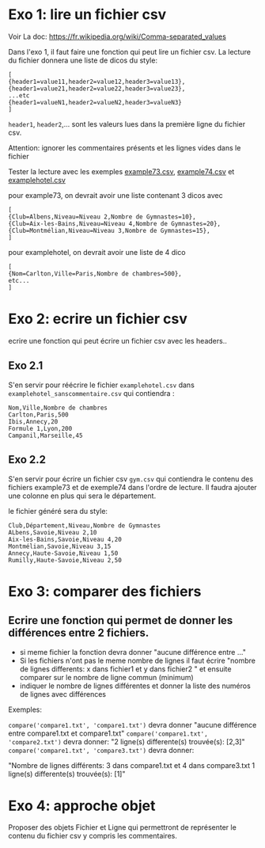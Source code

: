 # Exo 1: lire un fichier csv
Voir La doc: https://fr.wikipedia.org/wiki/Comma-separated_values

Dans l'exo 1, il faut faire une fonction qui peut lire un fichier csv.
La  lecture du fichier donnera une liste de dicos du style:

```
[
{header1=value11,header2=value12,header3=value13},
{header1=value21,header2=value22,header3=value23},
...etc
{header1=valueN1,header2=valueN2,header3=valueN3}
]
```

`header1`, `header2`,... sont les valeurs lues dans la première ligne du fichier csv.

Attention: ignorer les commentaires présents et les lignes vides dans le fichier 


Tester la lecture avec les exemples [example73.csv](./example73.csv), [example74.csv](./example74.csv) et [examplehotel.csv](./examplehotel.csv)


pour example73, on devrait avoir une liste contenant  3 dicos avec

```
[
{Club=Albens,Niveau=Niveau 2,Nombre de Gymnastes=10},
{Club=Aix-les-Bains,Niveau=Niveau 4,Nombre de Gymnastes=20},
{Club=Montmélian,Niveau=Niveau 3,Nombre de Gymnastes=15},
]
```

pour examplehotel, on devrait avoir une liste de 4 dico


```
[
{Nom=Carlton,Ville=Paris,Nombre de chambres=500},
etc...
]
```

# Exo 2: ecrire un fichier csv


ecrire une fonction qui peut écrire un fichier csv avec les headers..

## Exo 2.1
S'en servir pour réécrire le fichier `examplehotel.csv` dans `examplehotel_sanscommentaire.csv` qui contiendra :
```csv
Nom,Ville,Nombre de chambres
Carlton,Paris,500
Ibis,Annecy,20
Formule 1,Lyon,200
Campanil,Marseille,45
``` 

## Exo 2.2
S'en servir pour écrire un fichier csv `gym.csv` qui contiendra le contenu des fichiers example73 et de exemple74 dans l'ordre de lecture.
Il faudra ajouter une colonne en plus qui sera le département.


le fichier généré sera du style:
```csv
Club,Département,Niveau,Nombre de Gymnastes
ALbens,Savoie,Niveau 2,10
Aix-les-Bains,Savoie,Niveau 4,20
Montmélian,Savoie,Niveau 3,15
Annecy,Haute-Savoie,Niveau 1,50
Rumilly,Haute-Savoie,Niveau 2,50
```

# Exo 3: comparer des fichiers

Ecrire une fonction qui permet de donner les différences entre 2 fichiers.
- 
- si meme fichier la fonction devra donner "aucune différence entre ..."
- Si les fichiers n'ont pas le meme nombre de lignes il faut écrire "nombre de lignes differents: x dans fichier1 et y dans fichier2 " et ensuite comparer sur le nombre de ligne commun (minimum)
- indiquer le nombre de lignes différentes  et donner la liste des numéros de lignes avec différences

Exemples:

`compare('compare1.txt', 'compare1.txt')` devra donner "aucune différence entre compare1.txt et compare1.txt"
`compare('compare1.txt', 'compare2.txt')` devra donner: "2 ligne(s) differente(s) trouvée(s): [2,3]"
`compare('compare1.txt', 'compare3.txt')` devra donner: 

"Nombre de lignes différents: 3 dans compare1.txt et 4 dans compare3.txt
1 ligne(s) differente(s) trouvée(s): [1]"

# Exo 4: approche objet
Proposer des objets Fichier et Ligne qui permettront de représenter le contenu du fichier csv y compris les commentaires.
